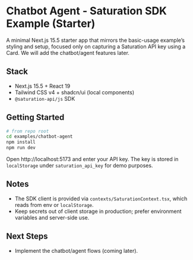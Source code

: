 # Chatbot Agent - Saturation SDK Example (Starter)

A minimal Next.js 15.5 starter app that mirrors the basic-usage example’s styling and setup, focused only on capturing a Saturation API key using a Card. We will add the chatbot/agent features later.

## Stack

- Next.js 15.5 + React 19
- Tailwind CSS v4 + shadcn/ui (local components)
- `@saturation-api/js` SDK

## Getting Started

```bash
# from repo root
cd examples/chatbot-agent
npm install
npm run dev
```

Open http://localhost:5173 and enter your API key. The key is stored in `localStorage` under `saturation_api_key` for demo purposes.

## Notes

- The SDK client is provided via `contexts/SaturationContext.tsx`, which reads from env or `localStorage`.
- Keep secrets out of client storage in production; prefer environment variables and server-side use.

## Next Steps

- Implement the chatbot/agent flows (coming later).
